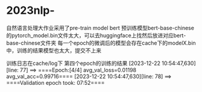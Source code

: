 # 2023nlp-
自然语言处理大作业采用了pre-train model bert
预训练模型bert-base-chinese的pytorch_model.bin文件太大，可以去huggingface上找然后放进对应bert-base-chinese文件夹
每一个epoch的微调后的模型会存在cache下的modelX.bin中，训练的结果模型也太大，提交不上来

训练日志在cache/log下
第四个epoch的训练的结果
[2023-12-22 10:54:47,630][line: 77] ==> ====Epoch:[4/4] avg_val_loss=0.01198 avg_val_acc=0.99716====
[2023-12-22 10:54:47,630][line: 78] ==> ====Validation epoch took: 07:52====

